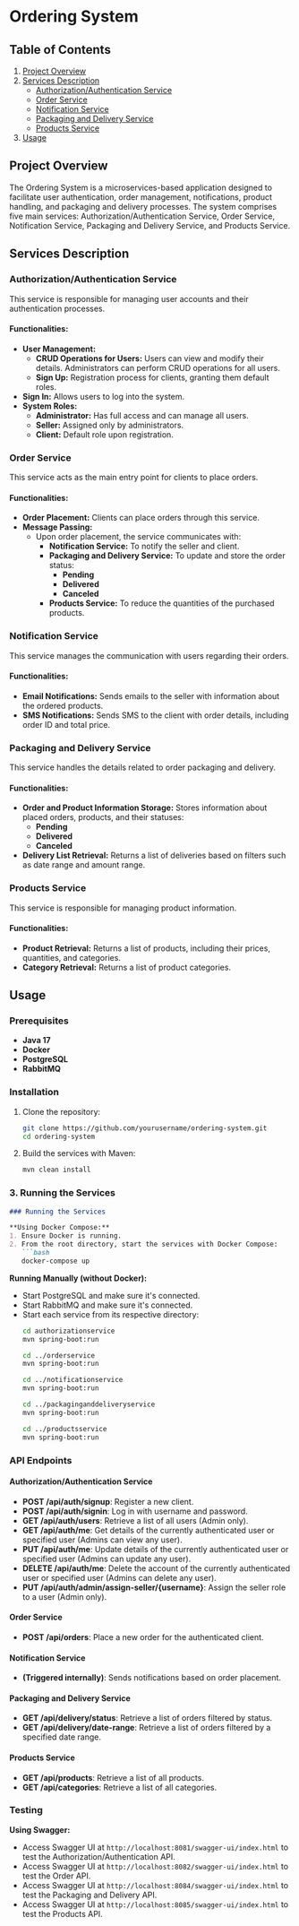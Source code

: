 # Ordering System

## Table of Contents
1. [Project Overview](#project-overview)
2. [Services Description](#services-description)
    - [Authorization/Authentication Service](#authorizationauthentication-service)
    - [Order Service](#order-service)
    - [Notification Service](#notification-service)
    - [Packaging and Delivery Service](#packaging-and-delivery-service)
    - [Products Service](#products-service)
3. [Usage](#usage)

## Project Overview
The Ordering System is a microservices-based application designed to facilitate user authentication, order management, notifications, product handling, and packaging and delivery processes. The system comprises five main services: Authorization/Authentication Service, Order Service, Notification Service, Packaging and Delivery Service, and Products Service.

## Services Description

### Authorization/Authentication Service
This service is responsible for managing user accounts and their authentication processes.

#### Functionalities:
- **User Management:**
    - **CRUD Operations for Users:** Users can view and modify their details. Administrators can perform CRUD operations for all users.
    - **Sign Up:** Registration process for clients, granting them default roles.
- **Sign In:** Allows users to log into the system.
- **System Roles:**
    - **Administrator:** Has full access and can manage all users.
    - **Seller:** Assigned only by administrators.
    - **Client:** Default role upon registration.

### Order Service
This service acts as the main entry point for clients to place orders.

#### Functionalities:
- **Order Placement:** Clients can place orders through this service.
- **Message Passing:**
    - Upon order placement, the service communicates with:
        - **Notification Service:** To notify the seller and client.
        - **Packaging and Delivery Service:** To update and store the order status:
            - **Pending**
            - **Delivered**
            - **Canceled**
        - **Products Service:** To reduce the quantities of the purchased products.

### Notification Service
This service manages the communication with users regarding their orders.

#### Functionalities:
- **Email Notifications:** Sends emails to the seller with information about the ordered products.
- **SMS Notifications:** Sends SMS to the client with order details, including order ID and total price.

### Packaging and Delivery Service
This service handles the details related to order packaging and delivery.

#### Functionalities:
- **Order and Product Information Storage:** Stores information about placed orders, products, and their statuses:
    - **Pending**
    - **Delivered**
    - **Canceled**
- **Delivery List Retrieval:** Returns a list of deliveries based on filters such as date range and amount range.

### Products Service
This service is responsible for managing product information.

#### Functionalities:
- **Product Retrieval:** Returns a list of products, including their prices, quantities, and categories.
- **Category Retrieval:** Returns a list of product categories.

## Usage
### Prerequisites
- **Java 17**
- **Docker**
- **PostgreSQL**
- **RabbitMQ**

### Installation
1. Clone the repository:
   ```bash
   git clone https://github.com/yourusername/ordering-system.git
   cd ordering-system
   ```
2. Build the services with Maven:
   ```bash
   mvn clean install
   ```

### 3. **Running the Services**
```markdown
### Running the Services

**Using Docker Compose:**
1. Ensure Docker is running.
2. From the root directory, start the services with Docker Compose:
   ```bash
   docker-compose up
   ```

**Running Manually (without Docker):**
- Start PostgreSQL and make sure it's connected.
- Start RabbitMQ and make sure it's connected.
- Start each service from its respective directory:
  ```bash
  cd authorizationservice
  mvn spring-boot:run

  cd ../orderservice
  mvn spring-boot:run
  
  cd ../notificationservice
  mvn spring-boot:run
  
  cd ../packaginganddeliveryservice
  mvn spring-boot:run
  
  cd ../productsservice
  mvn spring-boot:run
  ```

### API Endpoints

#### Authorization/Authentication Service
- **POST /api/auth/signup**: Register a new client.
- **POST /api/auth/signin**: Log in with username and password.
- **GET /api/auth/users**: Retrieve a list of all users (Admin only).
- **GET /api/auth/me**: Get details of the currently authenticated user or specified user (Admins can view any user).
- **PUT /api/auth/me**: Update details of the currently authenticated user or specified user (Admins can update any user).
- **DELETE /api/auth/me**: Delete the account of the currently authenticated user or specified user (Admins can delete any user).
- **PUT /api/auth/admin/assign-seller/{username}**: Assign the seller role to a user (Admin only).

#### Order Service
- **POST /api/orders**: Place a new order for the authenticated client.

#### Notification Service
- **(Triggered internally)**: Sends notifications based on order placement.

#### Packaging and Delivery Service
- **GET /api/delivery/status**: Retrieve a list of orders filtered by status.
- **GET /api/delivery/date-range**: Retrieve a list of orders filtered by a specified date range.

#### Products Service
- **GET /api/products**: Retrieve a list of all products.
- **GET /api/categories**: Retrieve a list of all categories.

### Testing

**Using Swagger:**
- Access Swagger UI at `http://localhost:8081/swagger-ui/index.html` to test the Authorization/Authentication API.
- Access Swagger UI at `http://localhost:8082/swagger-ui/index.html` to test the Order API.
- Access Swagger UI at `http://localhost:8084/swagger-ui/index.html` to test the Packaging and Delivery API.
- Access Swagger UI at `http://localhost:8085/swagger-ui/index.html` to test the Products API.